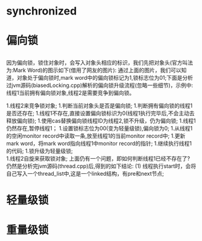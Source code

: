 synchronized
==

# 偏向锁

##  

因为偏向锁，锁住对象时，会写入对象头相应的标识，我们先把对象头(官方叫法为:Mark Word)的图示如下(借用了网友的图片):
   通过上面的图片，我们可以知道，对象处于偏向锁时,mark word中的偏向锁标记为1,锁标志位为01;下面是分析过jvm源码(biasedLocking.cpp)解析的偏向锁升级流程(忽略一些细节)，示例中:线程1当前拥有偏向锁对象,线程2是需要竞争到偏向锁。

1.线程2来竞争锁对象;
1.判断当前对象头是否是偏向锁;
1.判断拥有偏向锁的线程1是否还存在;
1.线程1不存在,直接设置偏向锁标识为0(线程1执行完毕后,不会主动去释放偏向锁);
1.使用cas替换偏向锁线程ID为线程2,锁不升级，仍为偏向锁;
1.线程1仍然存在,暂停线程1；
1.设置锁标志位为00(变为轻量级锁),偏向锁为0;
1.从线程1的空闲monitor record中读取一条,放至线程1的当前monitor record中;
1.更新mark word，将mark word指向线程1中monitor record的指针;
1.继续执行线程1的代码;
1.锁升级为轻量级锁;   
1.线程2自旋来获取锁对象;
  上面仍有一个问题，即如何判断线程1已经不存在了?
       仍然是分析完jvm源码(thread.cpp)后,得到的如下结论:
          (1) 线程执行start时，会将自己写入一个thread_list中,这是一个linked结构，有pre和next节点;

# 轻量级锁

# 重量级锁
